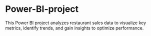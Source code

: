 # Power-BI-project
This Power BI project analyzes restaurant sales data to visualize key metrics, identify trends, and gain insights to optimize performance.
